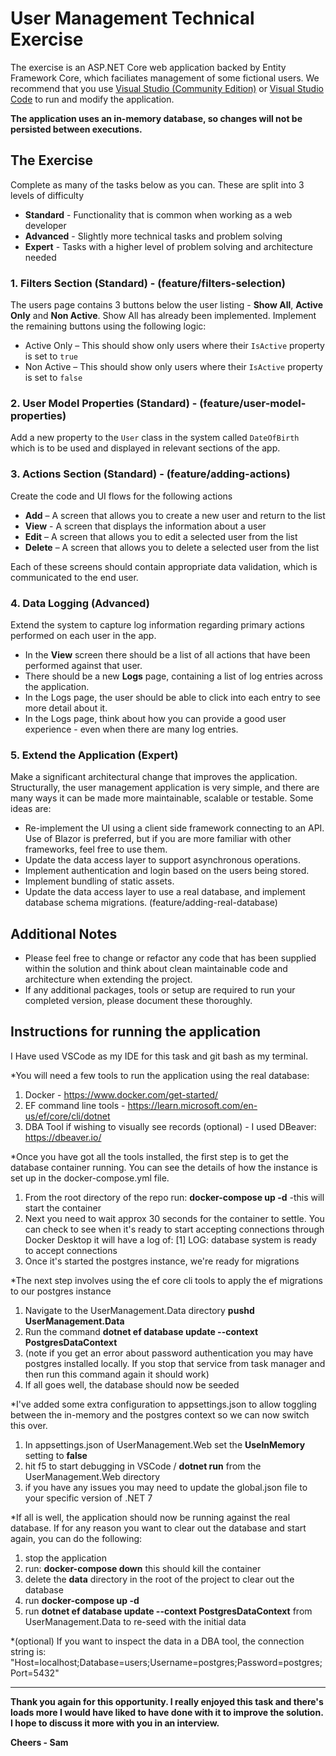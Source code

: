 # User Management Technical Exercise

The exercise is an ASP.NET Core web application backed by Entity Framework Core, which faciliates management of some fictional users.
We recommend that you use [Visual Studio (Community Edition)](https://visualstudio.microsoft.com/downloads) or [Visual Studio Code](https://code.visualstudio.com/Download) to run and modify the application.

**The application uses an in-memory database, so changes will not be persisted between executions.**

## The Exercise
Complete as many of the tasks below as you can. These are split into 3 levels of difficulty
* **Standard** - Functionality that is common when working as a web developer
* **Advanced** - Slightly more technical tasks and problem solving
* **Expert** - Tasks with a higher level of problem solving and architecture needed

### 1. Filters Section (Standard) - (feature/filters-selection)

The users page contains 3 buttons below the user listing - **Show All**, **Active Only** and **Non Active**. Show All has already been implemented. Implement the remaining buttons using the following logic:
* Active Only – This should show only users where their `IsActive` property is set to `true`
* Non Active – This should show only users where their `IsActive` property is set to `false`

### 2. User Model Properties (Standard) - (feature/user-model-properties)

Add a new property to the `User` class in the system called `DateOfBirth` which is to be used and displayed in relevant sections of the app.

### 3. Actions Section (Standard) - (feature/adding-actions)

Create the code and UI flows for the following actions
* **Add** – A screen that allows you to create a new user and return to the list
* **View** - A screen that displays the information about a user
* **Edit** – A screen that allows you to edit a selected user from the list
* **Delete** – A screen that allows you to delete a selected user from the list

Each of these screens should contain appropriate data validation, which is communicated to the end user.

### 4. Data Logging (Advanced)

Extend the system to capture log information regarding primary actions performed on each user in the app.
* In the **View** screen there should be a list of all actions that have been performed against that user.
* There should be a new **Logs** page, containing a list of log entries across the application.
* In the Logs page, the user should be able to click into each entry to see more detail about it.
* In the Logs page, think about how you can provide a good user experience - even when there are many log entries.

### 5. Extend the Application (Expert)

Make a significant architectural change that improves the application.
Structurally, the user management application is very simple, and there are many ways it can be made more maintainable, scalable or testable.
Some ideas are:
* Re-implement the UI using a client side framework connecting to an API. Use of Blazor is preferred, but if you are more familiar with other frameworks, feel free to use them.
* Update the data access layer to support asynchronous operations.
* Implement authentication and login based on the users being stored.
* Implement bundling of static assets.
* Update the data access layer to use a real database, and implement database schema migrations. (feature/adding-real-database)

## Additional Notes

* Please feel free to change or refactor any code that has been supplied within the solution and think about clean maintainable code and architecture when extending the project.
* If any additional packages, tools or setup are required to run your completed version, please document these thoroughly.

## Instructions for running the application

I Have used VSCode as my IDE for this task and git bash as my terminal.

*You will need a few tools to run the application using the real database:

1. Docker - https://www.docker.com/get-started/
2. EF command line tools - https://learn.microsoft.com/en-us/ef/core/cli/dotnet
3. DBA Tool if wishing to visually see records (optional) - I used DBeaver: https://dbeaver.io/

*Once you have got all the tools installed, the first step is to get the database container running.
You can see the details of how the instance is set up in the docker-compose.yml file.

1. From the root directory of the repo run: **docker-compose up -d**
 -this will start the container
2. Next you need to wait approx 30 seconds for the container to settle. You can check to see
when it's ready to start accepting connections through Docker Desktop it will have a log of:
[1] LOG:  database system is ready to accept connections
3. Once it's started the postgres instance, we're ready for migrations

*The next step involves using the ef core cli tools to apply the ef migrations to our postgres instance

1. Navigate to the UserManagement.Data directory **pushd UserManagement.Data**
2. Run the command **dotnet ef database update --context PostgresDataContext**
3. (note if you get an error about password authentication you may have postgres installed locally. If you stop that service from task manager and then run this command again it should work)
4. If all goes well, the database should now be seeded

*I've added some extra configuration to appsettings.json to allow toggling between the in-memory
and the postgres context so we can now switch this over.

1. In appsettings.json of UserManagement.Web set the **UseInMemory** setting to **false**
2. hit f5 to start debugging in VSCode / **dotnet run** from the UserManagement.Web directory
3. if you have any issues you may need to update the global.json file to your specific version of .NET 7

*If all is well, the application should now be running against the real database.
If for any reason you want to clear out the database and start again, you can do the following:

1. stop the application
2. run: **docker-compose down** this should kill the container
4. delete the **data** directory in the root of the project to clear out the database
5. run **docker-compose up -d**
6. run **dotnet ef database update --context PostgresDataContext** from UserManagement.Data to re-seed with the initial data

*(optional) If you want to inspect the data in a DBA tool, the connection string is:
"Host=localhost;Database=users;Username=postgres;Password=postgres;Port=5432"

---------------------------------------------------------------------------------------------------

**Thank you again for this opportunity. I really enjoyed this task and there's**
**loads more I would have liked to have done with it to improve the solution.**
**I hope to discuss it more with you in an interview.**

**Cheers - Sam**

